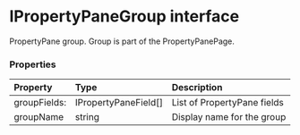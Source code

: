 # IPropertyPaneGroup interface

PropertyPane group. Group is part of the PropertyPanePage.



### Properties

| Property	   | Type	| Description|
|:-------------|:-------|:-----------|
|groupFields:      | IPropertyPaneField<any>[] | List of PropertyPane fields |
|groupName      | string | Display name for the group |





